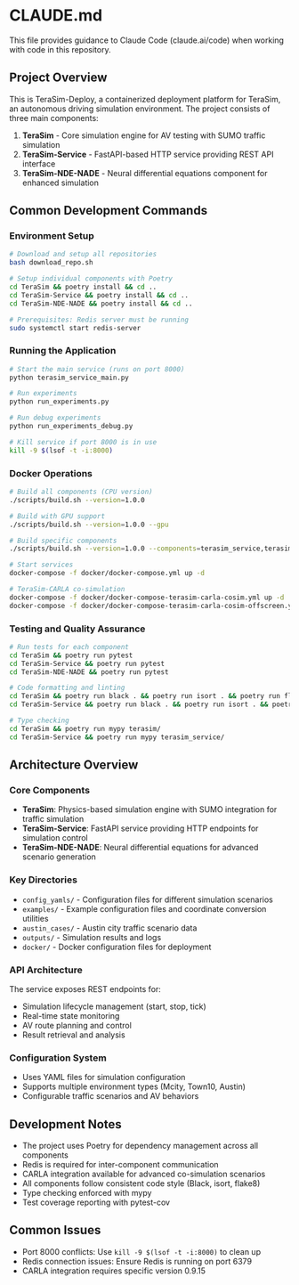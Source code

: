 # CLAUDE.md

This file provides guidance to Claude Code (claude.ai/code) when working with code in this repository.

## Project Overview

This is TeraSim-Deploy, a containerized deployment platform for TeraSim, an autonomous driving simulation environment. The project consists of three main components:

1. **TeraSim** - Core simulation engine for AV testing with SUMO traffic simulation
2. **TeraSim-Service** - FastAPI-based HTTP service providing REST API interface
3. **TeraSim-NDE-NADE** - Neural differential equations component for enhanced simulation

## Common Development Commands

### Environment Setup
```bash
# Download and setup all repositories
bash download_repo.sh

# Setup individual components with Poetry
cd TeraSim && poetry install && cd ..
cd TeraSim-Service && poetry install && cd ..
cd TeraSim-NDE-NADE && poetry install && cd ..

# Prerequisites: Redis server must be running
sudo systemctl start redis-server
```

### Running the Application
```bash
# Start the main service (runs on port 8000)
python terasim_service_main.py

# Run experiments
python run_experiments.py

# Run debug experiments
python run_experiments_debug.py

# Kill service if port 8000 is in use
kill -9 $(lsof -t -i:8000)
```

### Docker Operations
```bash
# Build all components (CPU version)
./scripts/build.sh --version=1.0.0

# Build with GPU support
./scripts/build.sh --version=1.0.0 --gpu

# Build specific components
./scripts/build.sh --version=1.0.0 --components=terasim_service,terasim_nde_nade

# Start services
docker-compose -f docker/docker-compose.yml up -d

# TeraSim-CARLA co-simulation
docker-compose -f docker/docker-compose-terasim-carla-cosim.yml up -d
docker-compose -f docker/docker-compose-terasim-carla-cosim-offscreen.yml up -d
```

### Testing and Quality Assurance
```bash
# Run tests for each component
cd TeraSim && poetry run pytest
cd TeraSim-Service && poetry run pytest
cd TeraSim-NDE-NADE && poetry run pytest

# Code formatting and linting
cd TeraSim && poetry run black . && poetry run isort . && poetry run flake8
cd TeraSim-Service && poetry run black . && poetry run isort . && poetry run flake8

# Type checking
cd TeraSim && poetry run mypy terasim/
cd TeraSim-Service && poetry run mypy terasim_service/
```

## Architecture Overview

### Core Components
- **TeraSim**: Physics-based simulation engine with SUMO integration for traffic simulation
- **TeraSim-Service**: FastAPI service providing HTTP endpoints for simulation control
- **TeraSim-NDE-NADE**: Neural differential equations for advanced scenario generation

### Key Directories
- `config_yamls/` - Configuration files for different simulation scenarios
- `examples/` - Example configuration files and coordinate conversion utilities
- `austin_cases/` - Austin city traffic scenario data
- `outputs/` - Simulation results and logs
- `docker/` - Docker configuration files for deployment

### API Architecture
The service exposes REST endpoints for:
- Simulation lifecycle management (start, stop, tick)
- Real-time state monitoring
- AV route planning and control
- Result retrieval and analysis

### Configuration System
- Uses YAML files for simulation configuration
- Supports multiple environment types (Mcity, Town10, Austin)
- Configurable traffic scenarios and AV behaviors

## Development Notes

- The project uses Poetry for dependency management across all components
- Redis is required for inter-component communication
- CARLA integration available for advanced co-simulation scenarios
- All components follow consistent code style (Black, isort, flake8)
- Type checking enforced with mypy
- Test coverage reporting with pytest-cov

## Common Issues

- Port 8000 conflicts: Use `kill -9 $(lsof -t -i:8000)` to clean up
- Redis connection issues: Ensure Redis is running on port 6379
- CARLA integration requires specific version 0.9.15